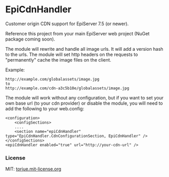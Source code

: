 # EpiCdnHandler

Customer origin CDN support for EpiServer 7.5 (or newer).

Reference this project from your main EpiServer web project (NuGet package coming soon).

The module will rewrite and handle all image urls. It will add a version hash to the urls. The module will set http headers on the requests to "permanently" cache the image files on the client.

Example:

    http://example.com/globalassets/image.jpg
	to
	http://example.com/cdn-a3c5b10e/globalassets/image.jpg

The module will work without any configuration, but if you want to set your own base url (to your cdn provider) or disable the module, you will need to add the following to your web.config:

    <configuration>
        <configSections>
        ....
        <section name="epiCdnHandler" type="EpiCdnHandler.CdnConfigurationSection, EpiCdnHandler" />
    </configSections>
    <epiCdnHandler enabled="true" url="http://your-cdn-url" />


### License
MIT: [torjue.mit-license.org](http://torjue.mit-license.org)